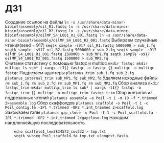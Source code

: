 # ДЗ1
Создание ссылок на файлы
    ```
    ln -s /usr/share/data-minor-bioinf/assembly/oil_R1.fastq
    ln -s /usr/share/data-minor-bioinf/assembly/oil_R2.fastq
    ln -s /usr/share/data-minor-bioinf/assembly/oilMP_S4_L001_R1_001.fastq
    ln -s /usr/share/data-minor-bioinf/assembly/oilMP_S4_L001_R2_001.fastq
    ```
Выбираем случайные чтения(seed = 917)
    ```
    seqtk sample -s917 oil_R1.fastq 5000000 > sub_1.fq
    seqtk sample -s917 oil_R2.fastq 5000000 > sub_2.fq
    seqtk sample -s917 oilMP_S4_L001_R1_001.fastq 1500000 > sub_MP1.fq
    seqtk sample -s917 oilMP_S4_L001_R2_001.fastq 1500000 > sub_MP2.fq
    ```    
Считаем статистику с помощью fastqc и multiqc
    ```
    mkdir fastqc
    mkdir multiqc
    ls sub* | xargs -tI{} fastqc -o fastqc {}
    multiqc -o multiqc fastqc
    ```
Подрезаем адаптеры
    ```
    platanus_trim sub_1.fq sub_2.fq
    platanus_internal_trim sub_MP1.fq sub_MP2.fq
    ```
Удаляем исходные файлы
    ```
    rm sub_1.fq
    rm sub_2.fq
    rm sub_MP1.fq
    rm sub_MP2.fq
    ``` 
Сбор анализа
    ```
    mkdir fastqc_trim
    mkdir multiqc_trim
    ls sub* | xargs -tI{} fastqc -o fastqc_trim {}
    multiqc -o multiqc_trim fastqc_trim
    ``` 
Сбор контигов из подрезанных чтений
    ```
    platanus assemble -o Poil -t 1 -m 10 -f *.trimmed 2>assemble.log
    ``` 
Сбор скаффолдов
    ```
    platanus scaffold -o Poil -t 1 -c Poil_contig.fa -IP1 *.trimmed -OP2 *.int_trimmed 2>scaffold.log
    ``` 
Закрываем гэпы
    ```
    platanus gap_close -o Poil -t 1 -c Poil_scaffold.fa -IP1 *.trimmed -OP2 *.int_trimmed 2>gapclose.log
    ``` 
Находим наидленнейшую последовательность
```
    echo scaffold1_len3834572_cov232 > tmp.txt
    seqtk subseq Poil_scaffold.fa tmp.txt >longest.fasta
```
